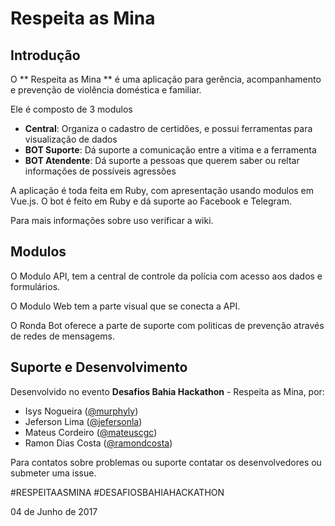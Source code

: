 # Respeita as Mina

## Introdução

O ** Respeita as Mina ** é uma aplicação para gerência, acompanhamento e prevenção de violência
doméstica e familiar.

Ele é composto de 3 modulos
* **Central**: Organiza o cadastro de certidões, e possui ferramentas para visualização de dados
* **BOT Suporte**: Dá suporte a comunicação entre a vitima e a ferramenta
* **BOT Atendente**: Dá suporte a pessoas que querem saber ou reltar informações de possíveis agressões

A aplicação é toda feita em Ruby, com apresentação usando modulos em Vue.js. O bot é feito em Ruby e dá suporte
ao Facebook e Telegram.

Para mais informações sobre uso verificar a wiki.

## Modulos

O Modulo API, tem a central de controle da polícia com acesso aos dados e formulários.

O Modulo Web tem a parte visual que se conecta a API.

O Ronda Bot oferece a parte de suporte com politicas de prevenção através de redes de mensagems.

## Suporte e Desenvolvimento

Desenvolvido no evento **Desafios Bahia Hackathon** - Respeita as Mina, por:

* Isys Nogueira ([@murphyly](https://github.com/murphyly))
* Jeferson Lima ([@jefersonla](https://github.com/jefersonla))
* Mateus Cordeiro ([@mateuscgc](https://github.com/mateuscgc))
* Ramon Dias Costa ([@ramondcosta](https://github.com/ramondcosta))

Para contatos sobre problemas ou suporte contatar os desenvolvedores ou submeter uma issue.

\#RESPEITAASMINA
\#DESAFIOSBAHIAHACKATHON

04 de Junho de 2017
